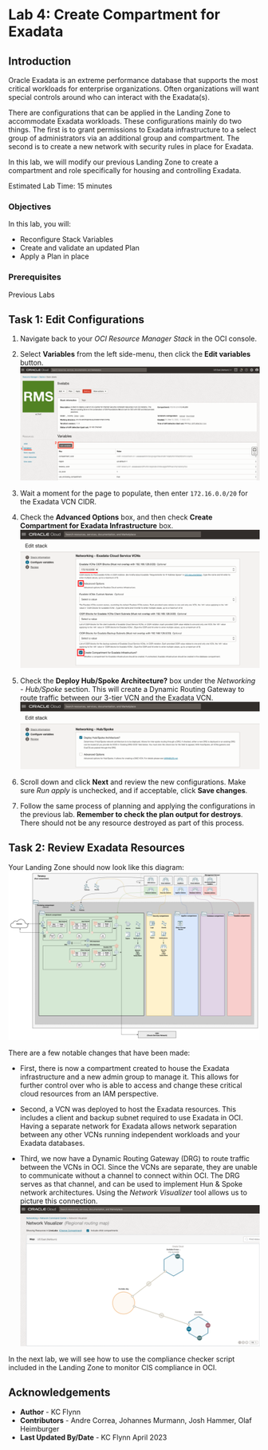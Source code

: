 # Lab 4: Create Compartment for Exadata

## Introduction

Oracle Exadata is an extreme performance database that supports the most critical workloads for enterprise organizations. Often organizations will want special controls around who can interact with the Exadata(s).

There are configurations that can be applied in the Landing Zone to accommodate Exadata workloads. These configurations mainly do two things. The first is to grant permissions to Exadata infrastructure to a select group of administrators via an additional group and compartment. The second is to create a new network with security rules in place for Exadata.

In this lab, we will modify our previous Landing Zone to create a compartment and role specifically for housing and controlling Exadata.

Estimated Lab Time: 15 minutes

### Objectives

In this lab, you will:

- Reconfigure Stack Variables
- Create and validate an updated Plan
- Apply a Plan in place

### Prerequisites

Previous Labs

## Task 1: Edit Configurations

1. Navigate back to your _OCI Resource Manager Stack_ in the OCI console.

2. Select __Variables__ from the left side-menu, then click the __Edit variables__ button. ![Navigate to Edit Variables](images/stack_variables.png "Stack variables menu")

3. Wait a moment for the page to populate, then enter `172.16.0.0/20` for the Exadata VCN CIDR.

4. Check the __Advanced Options__ box, and then check __Create Compartment for Exadata Infrastructure__ box. ![Exadata Configurations](images/exadata_config.png "Checked Advanced Options and Create Compartment for Exadata Infrastructure checkboxes")

5. Check the __Deploy Hub/Spoke Architecture?__ box under the _Networking - Hub/Spoke_ section. This will create a Dynamic Routing Gateway to route traffic between our 3-tier VCN and the Exadata VCN. ![Hub/Spoke Configuration](images/lab4_hub_spoke_config.png "Hub & Spoke checkbox checked")

6. Scroll down and click __Next__ and review the new configurations. Make sure _Run apply_ is unchecked, and if acceptable, click __Save changes__.

7. Follow the same process of planning and applying the configurations in the previous lab. __Remember to check the plan output for destroys__. There should not be any resource destroyed as part of this process.

## Task 2: Review Exadata Resources

Your Landing Zone should now look like this diagram: ![Exadata VCN](images/exadata_vcn.png "Landing Zone with Exadata architecture diagram")

There are a few notable changes that have been made:

- First, there is now a compartment created to house the Exadata infrastructure and a new admin group to manage it. This allows for further control over who is able to access and change these critical cloud resources from an IAM perspective.

- Second, a VCN was deployed to host the Exadata resources. This includes a client and backup subnet required to use Exadata in OCI. Having a separate network for Exadata allows network separation between any other VCNs running independent workloads and your Exadata databases.

- Third, we now have a Dynamic Routing Gateway (DRG) to route traffic between the VCNs in OCI. Since the VCNs are separate, they are unable to communicate without a channel to connect within OCI. The DRG serves as that channel, and can be used to implement Hun & Spoke network architectures. Using the _Network Visualizer_ tool allows us to picture this connection. ![Exadata Network Topology](images/exadata_topology.png "Exadata network topology")

In the next lab, we will see how to use the compliance checker script included in the Landing Zone to monitor CIS compliance in OCI.

## Acknowledgements

- __Author__ - KC Flynn
- __Contributors__ - Andre Correa, Johannes Murmann, Josh Hammer, Olaf Heimburger
- __Last Updated By/Date__ - KC Flynn April 2023

